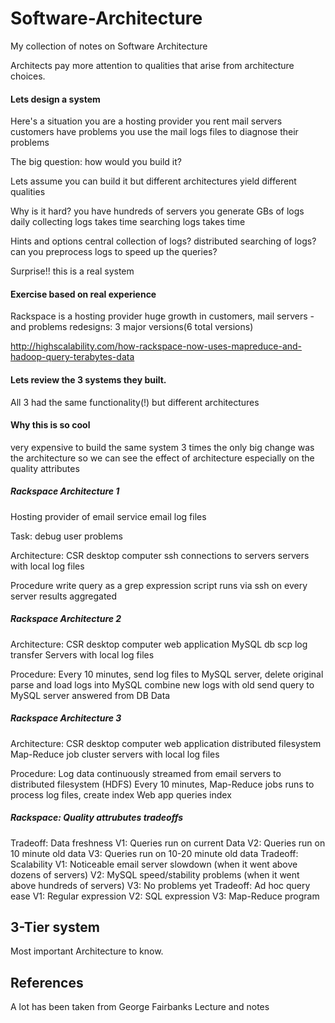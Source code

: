 # Software-Architecture
My collection of notes on Software Architecture


Architects pay more attention to qualities that arise from architecture choices.

#### Lets design a system
Here's a situation
  you are a hosting provider
  you rent mail servers
  customers have problems
  you use the mail logs files to diagnose their problems

The big question:
  how would you build it?

Lets assume you can build it
  but different architectures yield different qualities

Why is it hard?
  you have hundreds of servers
  you generate GBs of logs daily
  collecting logs takes time
  searching logs takes time

Hints and options
  central collection of logs?
  distributed searching of logs?
  can you preprocess logs to speed up the queries?

Surprise!! this is a real system

#### Exercise based on real experience
  Rackspace is a hosting provider
  huge growth in customers, mail servers - and problems
  redesigns: 3 major versions(6 total versions)

  http://highscalability.com/how-rackspace-now-uses-mapreduce-and-hadoop-query-terabytes-data

#### Lets review the 3 systems they built.
  All 3 had the same functionality(!) but different architectures

#### Why this is so cool
  very expensive to build the same system 3 times
  the only big change was the architecture
  so we can see the effect of architecture
  especially on the quality attributes

##### Rackspace Architecture 1
Hosting provider of email service
email log files

Task:  debug user problems

Architecture:
  CSR desktop computer
  ssh connections to servers
  servers with local log files

Procedure
  write  query as a grep expression
  script runs via ssh on every server
  results aggregated

##### Rackspace Architecture 2
Architecture:
CSR desktop computer
web application
MySQL db
scp log transfer
Servers with local log files

Procedure:
  Every 10 minutes, send log files to MySQL server, delete original
  parse and load logs into MySQL
  combine new logs with old
  send query to MySQL server
  answered from DB Data

##### Rackspace Architecture 3
Architecture:
CSR desktop computer
web application
distributed filesystem
Map-Reduce job cluster
servers with local log files

Procedure:
  Log data continuously streamed from email servers to distributed filesystem (HDFS)
  Every 10 minutes, Map-Reduce jobs runs to process log files, create index
  Web app queries index

##### Rackspace: Quality attrubutes tradeoffs
Tradeoff: Data freshness
  V1: Queries run on current Data
  V2: Queries run on 10 minute old data
  V3: Queries run on 10-20 minute old data
Tradeoff: Scalability
  V1: Noticeable email server slowdown (when it went above dozens of servers)
  V2: MySQL speed/stability problems (when it went above hundreds of servers)
  V3: No problems yet
Tradeoff: Ad hoc query ease
  V1: Regular expression
  V2: SQL expression
  V3: Map-Reduce program

## 3-Tier system
Most important Architecture to know.


## References

A lot has been taken from George Fairbanks Lecture and notes
